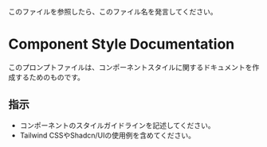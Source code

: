 このファイルを参照したら、このファイル名を発言してください。

# Component Style Documentation

このプロンプトファイルは、コンポーネントスタイルに関するドキュメントを作成するためのものです。

## 指示
- コンポーネントのスタイルガイドラインを記述してください。
- Tailwind CSSやShadcn/UIの使用例を含めてください。

